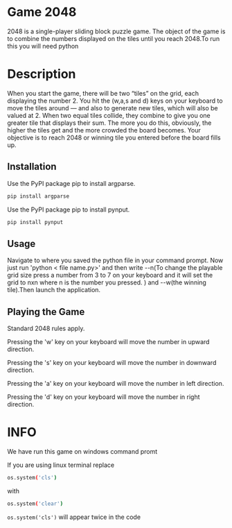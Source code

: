 # Game 2048

2048 is a single-player sliding block puzzle game.
The object of the game is to combine the numbers displayed on the tiles until you reach 2048.To run this you will need python

# Description

When you start the game, there will be two “tiles” on the grid, each displaying the number 2. You hit the (w,a,s and d) keys on your keyboard to move the tiles around — and also to generate new tiles, which will also be valued at 2. When two equal tiles collide, they combine to give you one greater tile that displays their sum. The more you do this, obviously, the higher the tiles get and the more crowded the board becomes. Your objective is to reach 2048 or winning tile you entered before the board fills up.

## Installation

Use the PyPI package pip to install argparse.

```bash
pip install argparse
```

Use the PyPI package pip to install pynput.

```bash
pip install pynput
```

## Usage

Navigate to where you saved the python file in your command prompt. Now just run 'python < file name.py>' and then write --n(To change the playable grid size press a number from 3 to 7 on your keyboard and it will set the grid to nxn where n is the number you pressed.
) and --w(the winning tile).Then launch the application.

## Playing the Game
Standard 2048 rules apply.

Pressing the 'w' key on your keyboard will move the number in upward direction.

Pressing the 's' key on your keyboard will move the number in downward direction.

Pressing the 'a' key on your keyboard will move the number in left direction.

Pressing the 'd' key on your keyboard will move the number in right direction.

# INFO
We have run this game on windows command promt

If you are using linux terminal replace

```bash
os.system('cls')
```
with

```bash
os.system('clear')
``` 

`os.system('cls')` will appear twice in the code


